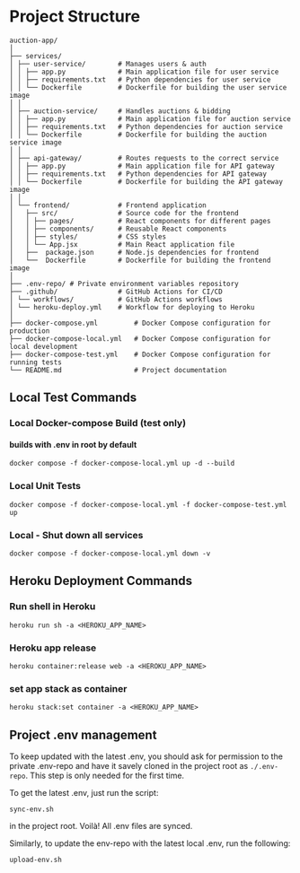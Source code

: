 # Project Structure

```
auction-app/
│  
├── services/  
│ ├── user-service/        # Manages users & auth  
│ │ ├── app.py             # Main application file for user service  
│ │ ├── requirements.txt   # Python dependencies for user service  
│ │ └── Dockerfile         # Dockerfile for building the user service image  
│ │  
│ ├── auction-service/     # Handles auctions & bidding  
│ │ ├── app.py             # Main application file for auction service  
│ │ ├── requirements.txt   # Python dependencies for auction service  
│ │ └── Dockerfile         # Dockerfile for building the auction service image  
│ │  
│ ├── api-gateway/         # Routes requests to the correct service  
│ │ ├── app.py             # Main application file for API gateway  
│ │ ├── requirements.txt   # Python dependencies for API gateway  
│ │ └── Dockerfile         # Dockerfile for building the API gateway image  
│ │  
│ └── frontend/            # Frontend application  
│   ├── src/               # Source code for the frontend  
│   │ ├── pages/           # React components for different pages  
│   │ ├── components/      # Reusable React components  
│   │ ├── styles/          # CSS styles  
│   │ └── App.jsx          # Main React application file  
│   ├──  package.json      # Node.js dependencies for frontend  
│   └──  Dockerfile        # Dockerfile for building the frontend image  
│
├── .env-repo/ # Private environment variables repository
├── .github/               # GitHub Actions for CI/CD  
│ └── workflows/           # GitHub Actions workflows  
│ └── heroku-deploy.yml    # Workflow for deploying to Heroku  
│  
├── docker-compose.yml         # Docker Compose configuration for production  
├── docker-compose-local.yml   # Docker Compose configuration for local development  
├── docker-compose-test.yml    # Docker Compose configuration for running tests  
└── README.md                  # Project documentation
```

## Local Test Commands

### Local Docker-compose Build (test only)

#### builds with .env in root by default
```
docker compose -f docker-compose-local.yml up -d --build
```

### Local Unit Tests
```
docker compose -f docker-compose-local.yml -f docker-compose-test.yml up
```

### Local - Shut down all services
```
docker compose -f docker-compose-local.yml down -v
```

## Heroku Deployment Commands

### Run shell in Heroku
```
heroku run sh -a <HEROKU_APP_NAME>
```

### Heroku app release
```
heroku container:release web -a <HEROKU_APP_NAME>
```

### set app stack as container
```
heroku stack:set container -a <HEROKU_APP_NAME>
```

## Project .env management

To keep updated with the latest .env, you should ask for permission to the private .env-repo and have it savely cloned
in the project root as `./.env-repo`. This step is only needed for the first time.

To get the latest .env, just run the script:
```
sync-env.sh
```
in the project root. Voilà! All .env files are synced.

Similarly, to update the env-repo with the latest local .env, run the following:
```
upload-env.sh
```
